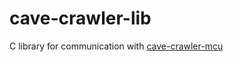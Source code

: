 # cave-crawler-lib
C library for communication with [cave-crawler-mcu](https://github.com/bmegli/cave-crawler-mcu)
